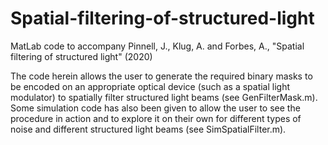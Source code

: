 # Spatial-filtering-of-structured-light
MatLab code to accompany Pinnell, J., Klug, A. and Forbes, A., "Spatial filtering of structured light" (2020)

The code herein allows the user to generate the required binary masks to be encoded on an appropriate optical device (such as a spatial light modulator) to spatially filter structured light beams (see GenFilterMask.m). Some simulation code has also been given to allow the user to see the procedure in action and to explore it on their own for different types of noise and different structured light beams (see SimSpatialFilter.m).
